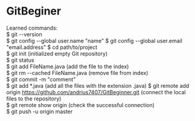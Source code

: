 # GitBeginer            
Learned commands:                                                       
$ git --version   
$ git config --global user.name "name"
$ git config --global user.email "email.address"
$ cd path/to/project  
$ git init  (initialized empty Git repository)          
$ git status    
$ git add FileName.java   (add the file to the index)     
$ git rm --cached FileName.java (remove file from index)  
$ git commit -m "comment"   
$ git add *.java (add all the files with the extension .java)
$ git remote add origin https://github.com/andrius7407/GitBeginner.git (connect the local files to the repository)      
$ git remote show origin (check the successful connection)  
$ git push -u origin master 

